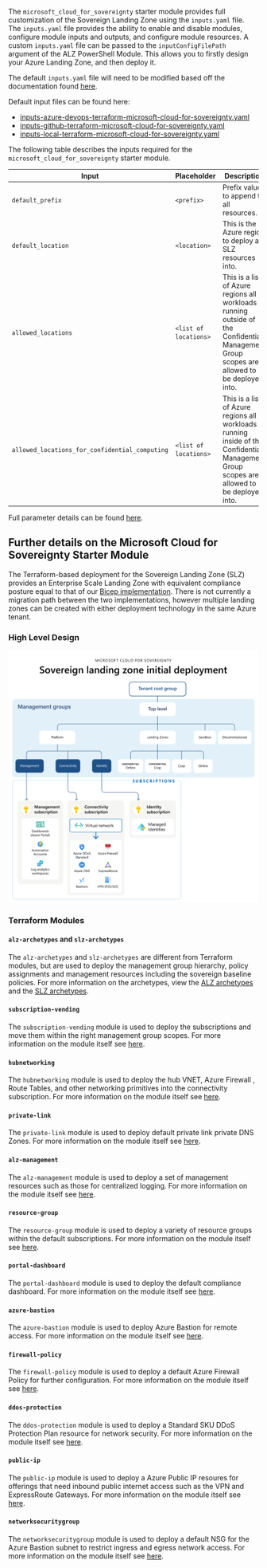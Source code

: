<!-- markdownlint-disable first-line-h1 -->
The `microsoft_cloud_for_sovereignty` starter module provides full customization of the Sovereign Landing Zone using the `inputs.yaml` file. The `inputs.yaml` file provides the ability to enable and disable modules, configure module inputs and outputs, and configure module resources.
A custom `inputs.yaml` file can be passed to the `inputConfigFilePath` argument of the ALZ PowerShell Module. This allows you to firstly design your Azure Landing Zone, and then deploy it.

The default `inputs.yaml` file will need to be modified based off the documentation found [here][parameter_description_powershell_inputs_local_terraform_slz].

Default input files can be found here:

- [inputs-azure-devops-terraform-microsoft-cloud-for-sovereignty.yaml][example_powershell_inputs_azure_devops_terraform_microsoft_cloud_for_sovereignty]
- [inputs-github-terraform-microsoft-cloud-for-sovereignty.yaml][example_powershell_inputs_github_terraform_microsoft_cloud_for_sovereignty]
- [inputs-local-terraform-microsoft-cloud-for-sovereignty.yaml][example_powershell_inputs_local_terraform_microsoft_cloud_for_sovereignty]

The following table describes the inputs required for the `microsoft_cloud_for_sovereignty` starter module.

| Input | Placeholder | Description |
| - | -- | --- |
| `default_prefix` | `<prefix>` | Prefix value to append to all resources. |
| `default_location` | `<location>` | This is the Azure region to deploy all SLZ resources into. |
| `allowed_locations` | `<list of locations>` | This is a list of Azure regions all workloads running outside of the Confidential Management Group scopes are allowed to be deployed into. |
| `allowed_locations_for_confidential_computing` | `<list of locations>` | This is a list of Azure regions all workloads running inside of the Confidential Management Group scopes are allowed to be deployed into. |

Full parameter details can be found [here][parameter_description_powershell_inputs_local_terraform_slz].

## Further details on the Microsoft Cloud for Sovereignty Starter Module

The Terraform-based deployment for the Sovereign Landing Zone (SLZ) provides an Enterprise Scale Landing Zone with equivalent compliance posture equal to that of our [Bicep implementation][bicep_implementation_slz]. There is not currently a migration path between the two implementations, however multiple landing zones can be created with either deployment technology in the same Azure tenant.

### High Level Design

![Alt text](./media/starter-module-microsoft_cloud_for_sovereignty.png)

### Terraform Modules

#### `alz-archetypes` and `slz-archetypes`

The `alz-archetypes` and `slz-archetypes` are different from Terraform modules, but are used to deploy the management group hierarchy, policy assignments and management resources including the sovereign baseline policies. For more information on the archetypes, view the [ALZ archetypes](https://github.com/Azure/Azure-Landing-Zones-Library/blob/main/platform/alz/) and the [SLZ archetypes](https://github.com/Azure/Azure-Landing-Zones-Library/blob/main/platform/slz/).

#### `subscription-vending`

The `subscription-vending` module is used to deploy the subscriptions and move them within the right management group scopes. For more information on the module itself see [here](https://github.com/Azure/terraform-azurerm-lz-vending/tree/main/modules/subscription).

#### `hubnetworking`

The `hubnetworking` module is used to deploy the hub VNET, Azure Firewall , Route Tables, and other networking primitives into the connectivity subscription. For more information on the module itself see [here](https://github.com/Azure/terraform-azurerm-avm-ptn-hubnetworking).

#### `private-link`

The `private-link` module is used to deploy default private link private DNS Zones. For more information on the module itself see [here](https://github.com/Azure/terraform-azurerm-avm-ptn-network-private-link-private-dns-zones).

#### `alz-management`

The `alz-management` module is used to deploy a set of management resources such as those for centralized logging. For more information on the module itself see [here](https://github.com/Azure/terraform-azurerm-avm-ptn-alz-management).

#### `resource-group`

The `resource-group` module is used to deploy a variety of resource groups within the default subscriptions. For more information on the module itself see [here](https://github.com/Azure/terraform-azurerm-avm-res-resources-resourcegroup).

#### `portal-dashboard`

The `portal-dashboard` module is used to deploy the default compliance dashboard. For more information on the module itself see [here](https://github.com/Azure/terraform-azurerm-avm-res-portal-dashboard).

#### `azure-bastion`

The `azure-bastion` module is used to deploy Azure Bastion for remote access. For more information on the module itself see [here](https://github.com/Azure/terraform-azurerm-avm-res-network-bastionhost).

#### `firewall-policy`

The `firewall-policy` module is used to deploy a default Azure Firewall Policy for further configuration. For more information on the module itself see [here](https://github.com/Azure/terraform-azurerm-avm-res-network-firewallpolicy).

#### `ddos-protection`

The `ddos-protection` module is used to deploy a Standard SKU DDoS Protection Plan resource for network security. For more information on the module itself see [here](https://github.com/Azure/terraform-azurerm-avm-res-network-ddosprotectionplan).

#### `public-ip`

The `public-ip` module is used to deploy a Azure Public IP resoures for offerings that need inbound public internet access such as the VPN and ExpressRoute Gateways. For more information on the module itself see [here](https://github.com/Azure/terraform-azurerm-avm-res-network-publicipaddress).

#### `networksecuritygroup`

The `networksecuritygroup` module is used to deploy a default NSG for the Azure Bastion subnet to restrict ingress and egress network access. For more information on the module itself see [here](https://github.com/Azure/terraform-azurerm-avm-res-network-networksecuritygroup).

 [//]: # (************************)
 [//]: # (INSERT LINK LABELS BELOW)
 [//]: # (************************)

[example_powershell_inputs_azure_devops_terraform_microsoft_cloud_for_sovereignty]:               examples/powershell-inputs/inputs-azure-devops-terraform-microsoft-cloud-for-sovereignty.yaml "Example - PowerShell Inputs - Devops - Terraform - Microsoft Cloud For Sovereignty"
[example_powershell_inputs_github_terraform_microsoft_cloud_for_sovereignty]:               examples/powershell-inputs/inputs-github-terraform-microsoft-cloud-for-sovereignty.yaml "Example - PowerShell Inputs - Local - Terraform - Microsoft Cloud For Sovereignty"
[example_powershell_inputs_local_terraform_microsoft_cloud_for_sovereignty]:               examples/powershell-inputs/inputs-local-terraform-microsoft-cloud-for-sovereignty.yaml "Example - PowerShell Inputs - Local - Terraform - Microsoft Cloud For Sovereignty"
[parameter_description_powershell_inputs_local_terraform_slz]: https://aka.ms/slz/terraform/params "Parameter Description - PowerShell Inputs - Local - Terraform - SLZ"
[bicep_implementation_slz]:                                    https://aka.ms/slz/bicep "Sovereign Landing Zone (Bicep)"
